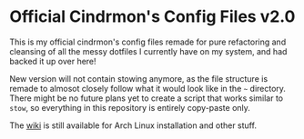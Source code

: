 # Official Cindrmon's Config Files v2.0

This is my official cindrmon's config files remade for pure refactoring and cleansing of all the messy dotfiles I currently have on my system, and had backed it up over here!

New version will not contain stowing anymore, as the file structure is remade to almosot closely follow what it would look like in the `~` directory. There might be no future plans yet to create a script that works similar to `stow`, so everything in this repository is entirely copy-paste only. 

The [wiki](https://gitlab.com/cindrmons-zen/cindrmons-config-files/-/wikis/home) is still available for Arch Linux installation and other stuff.

